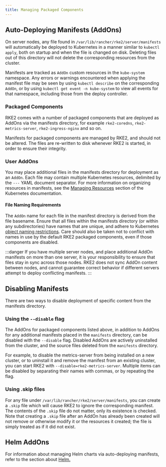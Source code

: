 ```yaml
---
title: Managing Packaged Components
---
```


## Auto-Deploying Manifests (AddOns)

On server nodes, any file found in `/var/lib/rancher/rke2/server/manifests` will automatically be deployed to Kubernetes in a manner similar to `kubectl apply`, both on startup and when the file is changed on disk. Deleting files out of this directory will not delete the corresponding resources from the cluster.

Manifests are tracked as `AddOn` custom resources in the `kube-system` namespace. Any errors or warnings encountered when applying the manifest file may be seen by using `kubectl describe` on the corresponding `AddOn`, or by using `kubectl get event -n kube-system` to view all events for that namespace, including those from the deploy controller.

### Packaged Components

RKE2 comes with a number of packaged components that are deployed as AddOns via the manifests directory, for example `rke2-coredns`, `rke2-metrics-server`, `rke2-ingress-nginx` and so on.

Manifests for packaged components are managed by RKE2, and should not be altered. The files are re-written to disk whenever RKE2 is started, in order to ensure their integrity.

### User AddOns

You may place additional files in the manifests directory for deployment as an `AddOn`. Each file may contain multiple Kubernetes resources, delimited by the `---` YAML document separator. For more information on organizing resources in manifests, see the [Managing Resources](https://kubernetes.io/docs/concepts/cluster-administration/manage-deployment/) section of the Kubernetes documentation.

#### File Naming Requirements

The `AddOn` name for each file in the manifest directory is derived from the file basename. 
Ensure that all files within the manifests directory (or within any subdirectories) have names that are unique, and adhere to Kubernetes [object naming restrictions](https://kubernetes.io/docs/concepts/overview/working-with-objects/names/).
Care should also be taken not to conflict with names in use by the default RKE2 packaged components, even if those components are disabled.

:::danger
If you have multiple server nodes, and place additional AddOn manifests on more than one server, it is your responsibility to ensure that files stay in sync across those nodes. RKE2 does not sync AddOn content between nodes, and cannot guarantee correct behavior if different servers attempt to deploy conflicting manifests.
:::

## Disabling Manifests

There are two ways to disable deployment of specific content from the manifests directory.

### Using the `--disable` flag

The AddOns for packaged components listed above, in addition to AddOns for any additional manifests placed in the `manifests` directory, can be disabled with the `--disable` flag. Disabled AddOns are actively uninstalled from the cluster, and the source files deleted from the `manifests` directory.

For example, to disable the metrics-server from being installed on a new cluster, or to uninstall it and remove the manifest from an existing cluster, you can start RKE2 with `--disable=rke2-metrics-server`. Multiple items can be disabled by separating their names with commas, or by repeating the flag.

### Using .skip files

For any file under `/var/lib/rancher/rke2/server/manifests`, you can create a `.skip` file which will cause RKE2 to ignore the corresponding manifest. The contents of the `.skip` file do not matter, only its existence is checked. Note that creating a `.skip` file after an AddOn has already been created will not remove or otherwise modify it or the resources it created; the file is simply treated as if it did not exist.

## Helm AddOns

For information about managing Helm charts via auto-deploying manifests, refer to the section about [Helm.](../add-ons/helm.md)



